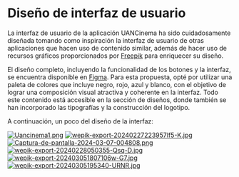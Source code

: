 # Diseño de interfaz de usuario

La interfaz de usuario de la aplicación UANCinema ha sido cuidadosamente diseñada tomando como inspiración la interfaz de usuario de otras aplicaciones que hacen uso de contenido similar, además de hacer uso de recursos gráficos proporcionados por [Freepik](https://www.freepik.es/) para enriquecer su diseño.

El diseño completo, incluyendo la funcionalidad de los botones y la interfaz, se encuentra disponible en [Figma](https://www.figma.com/proto/HK508qNGrXcuFEnRTLA3De/UANcinema?type=design&node-id=1-2&t=8KfJJamMyDYF2nWH-1&scaling=scale-down&page-id=0%3A1&starting-point-node-id=1%3A2&mode=design). Para esta propuesta, opté por utilizar una paleta de colores que incluye negro, rojo, azul y blanco, con el objetivo de lograr una composición visual atractiva y coherente en la interfaz. Todo este contenido está accesible en la sección de diseños, donde también se han incorporado las tipografías y la construcción del logotipo. 

A continuación, un poco del diseño de la interfaz:

[![Uancinema1.png](https://i.postimg.cc/sDLqbDZP/Uancinema1.png)](https://postimg.cc/w7hwmz23)
[![wepik-export-20240227223957lf5-K.jpg](https://i.postimg.cc/Y9njHW7q/wepik-export-20240227223957lf5-K.jpg)](https://postimg.cc/hzmK8hhH)
[![Captura-de-pantalla-2024-03-07-004808.png](https://i.postimg.cc/XYLr8hPC/Captura-de-pantalla-2024-03-07-004808.png)](https://postimg.cc/68766HtW)
[![wepik-export-20240228050355-Qsq-D.jpg](https://i.postimg.cc/nzyrrtX6/wepik-export-20240228050355-Qsq-D.jpg)](https://postimg.cc/PpMTV9z4)
[![wepik-export-202403051807106w-G7.jpg](https://i.postimg.cc/ry4zbzbc/wepik-export-202403051807106w-G7.jpg)](https://postimg.cc/Hjpp8WdP)
[![wepik-export-20240305195340-URNR.jpg](https://i.postimg.cc/qMXqJS45/wepik-export-20240305195340-URNR.jpg)](https://postimg.cc/mtkBVdcY)